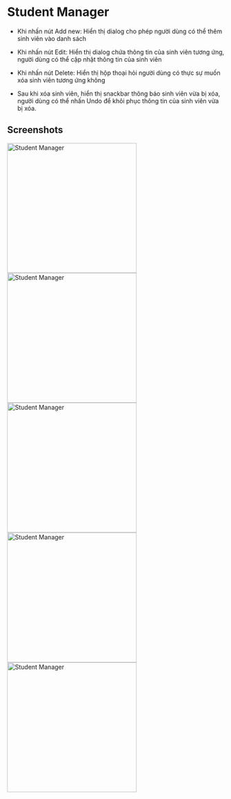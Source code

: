 # Student Manager
+ Khi nhấn nút Add new: Hiển thị dialog cho phép người dùng có thể thêm sinh viên vào danh sách

+ Khi nhấn nút Edit: Hiển thị dialog chứa thông tin của sinh viên tương ứng, người dùng có thể cập nhật thông tin của sinh viên

+ Khi nhấn nút Delete: Hiển thị hộp thoại hỏi người dùng có thực sự muốn xóa sinh viên tương ứng không

+ Sau khi xóa sinh viên, hiển thị snackbar thông báo sinh viên vừa bị xóa, người dùng có thể nhấn Undo để khôi phục thông tin của sinh viên vừa bị xóa.

## Screenshots
<div>
<img src="./Screenshots/demo1.jpg" title="Student Manager" width="300"/>
<img src="./Screenshots/demo2.jpg" title="Student Manager" width="300"/>
<img src="./Screenshots/demo3.jpg" title="Student Manager" width="300"/>
<img src="./Screenshots/demo4.jpg" title="Student Manager" width="300"/>
<img src="./Screenshots/demo5.jpg" title="Student Manager" width="300"/>
</div>